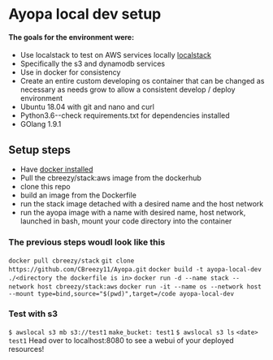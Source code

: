 # Ayopa local dev setup



#### The goals for the environment were:
* Use localstack to test on AWS services locally [localstack]("https://github.com/localstack/localstack")
* Specifically the s3 and dynamodb services
* Use in docker for consistency
* Create an entire custom developing os container that can be changed as necessary as needs grow
to allow a consistent develop / deploy environment
* Ubuntu 18.04 with git and nano and curl
* Python3.6--check requirements.txt for dependencies installed
* GOlang 1.9.1


## Setup steps
* Have [docker installed]("https://www.docker.com/")
* Pull the cbreezy/stack:aws image from the dockerhub
* clone this repo
* build an image from the Dockerfile
* run the stack image detached with a desired name and the host network
* run the ayopa image with a name with desired name, host network, launched in bash, mount your code directory into the container

### The previous steps woudl look like this
```docker pull cbreezy/stack```
```git clone https://github.com/CBreezy11/Ayopa.git```
```docker build -t ayopa-local-dev ./<directory the dockerfile is in>```
```docker run -d --name stack --network host cbreezy/stack:aws```
```docker run -it --name os --network host --mount type=bind,source="$(pwd)",target=/code ayopa-local-dev```

### Test with s3
```$ awslocal s3 mb s3://test1```
```make_bucket: test1```
```$ awslocal s3 ls```
```<date> test1```
Head over to localhost:8080 to see a webui of your deployed resources!